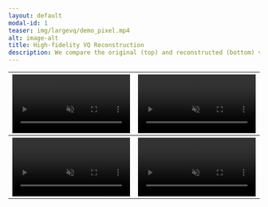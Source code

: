 ```yaml
---
layout: default
modal-id: 1
teaser: img/largevq/demo_pixel.mp4
alt: image-alt
title: High-fidelity VQ Reconstruction
description: We compare the original (top) and reconstructed (bottom) videos in YouTube 240p resolution. Our 3D-VQ model quantizes the video by a factor of 4 in time and a factor of 64 in height and width, using a codebook of 1024. This represents a total compression rate of over 600.
---
```


<table class="center">
    <tr>
        <th><video style="width:100%" controls="" loop="" autoplay="" muted="" playsinline="">
            <source src="img/largevq/demo_pixel.mp4" type="video/mp4">
            <img src="img/largevq/demo_pixel.gif" class="img-responsive img-centered" alt="img">
        </video></th>
        <th><video style="width:100%" controls="" loop="" autoplay="" muted="" playsinline="">
            <source src="img/largevq/N7N4EC20-cM.mp4" type="video/mp4">
            Your browser does not support the video tag.
        </video></th>
    </tr>
    <tr>
        <th><video style="width:100%" controls="" loop="" autoplay="" muted="" playsinline="">
            <source src="img/largevq/--OGJdFF_pE.mp4" type="video/mp4">
            Your browser does not support the video tag.
        </video></th>
        <th><video style="width:100%" controls="" loop="" autoplay="" muted="" playsinline="">
            <source src="img/largevq/XW3QKZ0uMds.mp4" type="video/mp4">
            Your browser does not support the video tag.
        </video></th>
    </tr>
